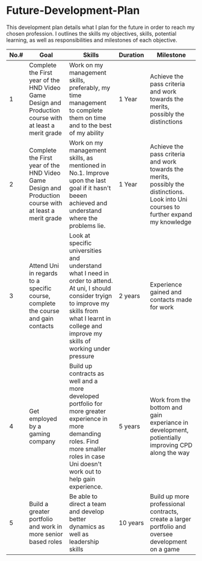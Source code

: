 # Future-Development-Plan

This development plan details what I plan for the future in order to reach my chosen profession. I outlines the skills my objectives, skills, potential learning, as well as responsibilities and milestones of each objective.

|No.#|Goal|Skills|Duration|Milestone|
|----|----|----|----|----|
|1|Complete the First year of the HND Video Game Design and Production course with at least a merit grade|Work on my management skills, preferably, my time management to complete them on time and to the best of my ability|1 Year|Achieve the pass criteria and work towards the merits, possibly the distinctions|
|2|Complete the First year of the HND Video Game Design and Production course with at least a merit grade|Work on my management skills, as mentioned in No.1. Improve upon the last goal if it hasn't beeen achieved and understand where the problems lie.|1 Year|Achieve the pass criteria and work towards the merits, possibly the distinctions. Look into Uni courses to further expand my knowledge|
|3|Attend Uni in regards to a specific course, complete the course and gain contacts|Look at specific universities and understand what I need in order to attend. At uni, I should consider tryign to improve my skills from what I learnt in college and improve my skills of working under pressure|2 years|Experience gained and contacts made for work|
|4|Get employed by a gaming company|Build up contracts as well and a more developed portfolio for more greater experience in more demanding roles. Find more smaller roles in case Uni doesn't work out to help gain experience.|5 years|Work from the bottom and gain experiance in development, potientially improving CPD along the way|
|5|Build a greater portfolio and work in more senior based roles|Be able to direct a team and develop better dynamics as well as leadership skills|10 years|Build up more professional contracts, create a larger portfolio and oversee development on a game |
